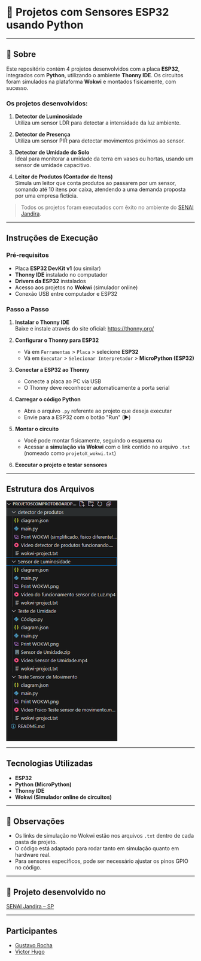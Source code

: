 # 📡 Projetos com Sensores ESP32 usando Python

---

## 📘 Sobre

Este repositório contém 4 projetos desenvolvidos com a placa **ESP32**, integrados com **Python**, utilizando o ambiente **Thonny IDE**. Os circuitos foram simulados na plataforma **Wokwi** e montados fisicamente, com sucesso.

### Os projetos desenvolvidos:

1. **Detector de Luminosidade**  
   Utiliza um sensor LDR para detectar a intensidade da luz ambiente.

2. **Detector de Presença**  
   Utiliza um sensor PIR para detectar movimentos próximos ao sensor.

3. **Detector de Umidade do Solo**  
   Ideal para monitorar a umidade da terra em vasos ou hortas, usando um sensor de umidade capacitivo.

4. **Leitor de Produtos (Contador de Itens)**  
   Simula um leitor que conta produtos ao passarem por um sensor, somando até 10 itens por caixa, atendendo a uma demanda proposta por uma empresa fictícia.

> Todos os projetos foram executados com êxito no ambiente do [SENAI Jandira](https://sp.senai.br/unidade/jandira/).

---

##  Instruções de Execução

### Pré-requisitos

- Placa **ESP32 DevKit v1** (ou similar)
- **Thonny IDE** instalado no computador
- **Drivers da ESP32** instalados
- Acesso aos projetos no **Wokwi** (simulador online)
- Conexão USB entre computador e ESP32

###  Passo a Passo

1. **Instalar o Thonny IDE**  
   Baixe e instale através do site oficial: https://thonny.org/

2. **Configurar o Thonny para ESP32**  
   - Vá em `Ferramentas` > `Placa` > selecione **ESP32**
   - Vá em `Executar` > `Selecionar Interpretador` > **MicroPython (ESP32)**

3. **Conectar a ESP32 ao Thonny**  
   - Conecte a placa ao PC via USB  
   - O Thonny deve reconhecer automaticamente a porta serial

4. **Carregar o código Python**  
   - Abra o arquivo `.py` referente ao projeto que deseja executar
   - Envie para a ESP32 com o botão "Run" (▶️)

5. **Montar o circuito**  
   - Você pode montar fisicamente, seguindo o esquema ou
   - Acessar a **simulação via Wokwi** com o link contido no arquivo `.txt` (nomeado como `projetoX_wokwi.txt`)

6. **Executar o projeto e testar sensores**

---

## Estrutura dos Arquivos

![](./printestrutura.png)

---
## Tecnologias Utilizadas

-  **ESP32**
-  **Python (MicroPython)**
-  **Thonny IDE**
-  **Wokwi (Simulador online de circuitos)**

---


## 📎 Observações

- Os links de simulação no Wokwi estão nos arquivos `.txt` dentro de cada pasta de projeto.
- O código está adaptado para rodar tanto em simulação quanto em hardware real.
- Para sensores específicos, pode ser necessário ajustar os pinos GPIO no código.

---

## 🏫 Projeto desenvolvido no

[SENAI Jandira – SP](https://sp.senai.br/unidade/jandira/)

---

## Participantes

- [Gustavo Rocha](https://www.linkedin.com/in/gustavo-rocha-gomes-3b1442327/)
- [Victor Hugo](https://github.com/victorhugoaurelianocoltro)

